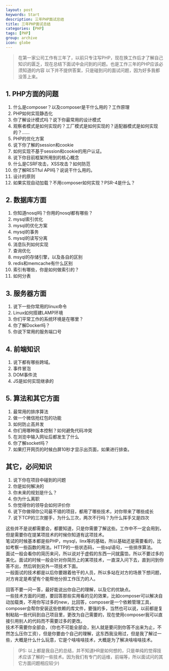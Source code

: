 ```yaml
---
layout: post
keywords: Start
description: 三年PHP面试总结
title: 三年PHP面试总结
categories: [PHP]
tags: [PHP]
group: archive
icon: globe
---
```




>在第一家公司工作有三年了，以前只专注写PHP，现在换工作后才了解自己知识的匮乏，现在总结下面试中会问到的问题。也是工作三年的PHP应该必须知道的内容
>以下并不提供答案，只是碰到问的面试问题，因为好多我都没答上来。

## 1. PHP方面的问题
1. 什么是composer？以及composer是干什么用的？工作原理
2. PHP如何实现静态化
3. 你了解设计模式吗？说下你最常用的设计模式
4. 观察者模式是如何实现的？工厂模式是如何实现的？适配器模式是如何实现的？……
5. PHP的优化方案
6. 说下你了解的session和cookie
7. 如何实现不基于session和cookie的用户认证。
8. 说下你目前框架所用到的核心概念
9. 什么是CSRF攻击，XSS攻击？如何防范
10. 你了解RESTful API吗？说说干什么用的。
11. 设计的原则
12. 如果实现自动加载？不用composer如何实现？PSR-4是什么？

## 2. 数据库方面

1. 你知道nosql吗？你用的nosql都有哪些？
2. mysql索引优化
3. mysql的优化方案
4. mysql的事务
5. mysql的读写分离
6. 消息队列如何实现
7. 查询优化
8. msyql的存储引擎，以及各自的区别
9. redis和memcache有什么区别
10. 索引有哪些，你是如何做索引的？
11. 如何分表


## 3. 服务器方面

1. 说下一些你常用的linux命令
2. Linux如何搭建LAMP环境
3. 你们平常工作的系统环境是在哪里？
4. 你了解Docker吗？
5. 你说下常用的服务端口号


## 4. 前端知识
1. 说下都有哪些跨域。
2. 事件冒泡
3. DOM事件流
4. JS是如何实现继承的

## 5. 算法和其它方面
1. 最常用的排序算法
2. 做一个微信抢红包的功能
3. 如何防止高并发
4. 你们用哪种版本控制？如何避免代码冲突
4. 在浏览中输入网址后都发生了什么
6. 你了解socket吗？
7. 如果打开网页的时候白屏10秒才显示出页面，如果进行排查。

## 其它，必问知识
1. 说下你在项目中碰到的问题
2. 你是如何解决的
3. 你未来的规划是什么？
4. 你为什么离职
5. 你觉得你的领导会如何评价你
6. 说下你做得你公司最不错的项目，都用了哪些技术，对你带来了哪些成长
7. 说下TCP的三次握手，为什么三次，两次不行吗？为什么挥手又是四次


这些并不是说都需要会，都要知道，只是你需要了解这些。工作中不一定会用到，但是需要你在提某项技术的时候你知道有这项技术。  
笔试的时候基本都是些PHP，mysql，linx等的基础，所以基础还是需要看的，比如考察一些函数的用法。HTTP的一些状态码，一些sql语句，一些排序算法。  
面试一般会看你的简历来问，所以说对于虚假的东西一问就露馅，所以不要过多的美化。面试的时候一般会针对你简历上的某项技术，一直深入问下去，直到问到你答不出，然后转到另外一项技术下面。  
一般面试的技术都是以后你要跟着他干的人员，所以多站在对方的场景下想问题，对方肯定是希望有个能帮他分担工作压力的人。

回答不要一问一答，最好能说出你自己的理解，以及它的优缺点。  
一些技术方面的问题，要回答那些实用看的见的效果，比如composer可以解决自动加载类，不用你写过多的new，比回答，composer是一个依赖管理工具，composer会帮你安装这些依赖的库文件，要强的多，当然也可以说，以前都是复制粘贴一些代码到自己项目里，更改为自己需要的，现在使用composer我可以直接引用别人的代码而不需要过多的更改。  
技术不需要你全部会，（你也不可能全部会，别人就是要问到你答不出来为止，不然怎么压你工资），但是你要由个自己的理解，这东西我没用过，但是我了解过一些，大概是什么什么玩意，它是个啥啥啥技术，大概是为了解决啥啥啥技术。

>(PS: 以上都是我自己的总结，并不知道HR是如何想的，只是单纯的觉得技术应该了解的一些技术。因为我们有专门的运维，前端等，所以面试问的其它方面问题相应较少)
